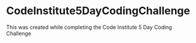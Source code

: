# CodeInstitute5DayCodingChallenge
This was created while completing the Code Institute 5 Day Coding Challenge
